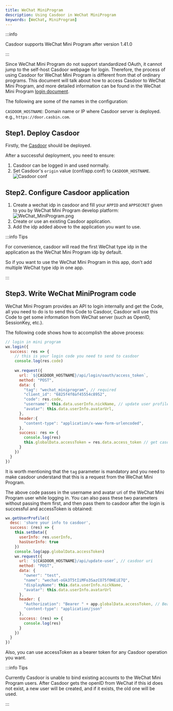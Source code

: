 ```yaml
---
title: WeChat MiniProgram
description: Using Casdoor in WeChat MiniProgram
keywords: [WeChat, MiniProgram]
---
```


:::info 

Casdoor supports WeChat Mini Program after version 1.41.0

:::

Since WeChat Mini Program do not support standardized OAuth, it cannot jump to the self-host Casdoor webpage for login. Therefore, the process of using Casdoor for WeChat Mini Program is different from that of ordinary programs. This document will talk about how to access Casdoor to WeChat Mini Program, and more detailed information can be found in the WeChat Mini Program [login document](https://developers.weixin.qq.com/miniprogram/dev/framework/open-ability/login.html).

The following are some of the names in the configuration:

`CASDOOR_HOSTNAME`: Domain name or IP where Casdoor server is deployed. e.g., `https://door.casbin.com`.

## Step1. Deploy Casdoor

Firstly, the [Casdoor](/docs/basic/server-installation) should be deployed. 

After a successful deployment, you need to ensure:

1. Casdoor can be logged in and used normally.
2. Set Casdoor's `origin` value (conf/app.conf) to `CASDOOR_HOSTNAME`.
![Casdoor conf](/img/casdoor_origin.png)

## Step2. Configure Casdoor application

1. Create a wechat idp in casdoor and fill your `APPID` and `APPSECRET` given to you by WeChat Mini Program develop platform:
![WeChat_MiniProgram.png](/img/integration/WeChat_MiniProgram.png)
2. Create or use an existing Casdoor application.
3. Add the idp added above to the application you want to use.

:::info Tips

For convenience, casdoor will read the first WeChat type idp in the application as the WeChat Mini Program idp by default.

So if you want to use the WeChat Mini Program in this app, don't add multiple WeChat type idp in one app.

:::

## Step3. Write WeChat MiniProgram code

WeChat Mini Program provides an API to login internally and get the Code, all you need to do is to send this Code to Casdoor,
Casdoor will use this Code to get some information from WeChat server (such as OpenID, SessionKey, etc.).

The following code shows how to accomplish the above process:

```js
// login in mini program
wx.login({
  success: res => {
    // this is your login code you need to send to casdoor
    console.log(res.code)
    
    wx.request({
      url: `${CASDOOR_HOSTNAME}/api/login/oauth/access_token`,
      method: "POST",
      data: {
        "tag": "wechat_miniprogram", // required
        "client_id": "6825f4f0af45554c8952",
        "code": res.code,
        "username": this.data.userInfo.nickName, // update user profile, when you login.
        "avatar": this.data.userInfo.avatarUrl,
      },
      header:{
        "content-type": "application/x-www-form-urlencoded",
      },
      success: res => {
        console.log(res)
        this.globalData.accessToken = res.data.access_token // get casdoor's accessToken
      }
    })
  }
})
```

It is worth mentioning that the `tag` parameter is mandatory and you need to make casdoor understand that this is a request from the WeChat Mini Program.

The above code passes in the username and avatar uri of the WeChat Mini Program user while logging in. You can also pass these two parameters without passing them first, and then pass them to casdoor after the login is successful and accessToken is obtained:

```js
wx.getUserProfile({
  desc: 'share your info to casdoor', 
  success: (res) => {
    this.setData({
      userInfo: res.userInfo,
      hasUserInfo: true
    })
    console.log(app.globalData.accessToken)
    wx.request({
      url: `${CASDOOR_HOSTNAME}/api/update-user`, // casdoor uri
      method: "POST",
      data: {
        "owner": "test",
        "name": "wechat-oGk3T5tIiMFo3SazCO75f0HEiE7Q",
        "displayName": this.data.userInfo.nickName,
        "avatar": this.data.userInfo.avatarUrl
      },
      header: {
        "Authorization": "Bearer " + app.globalData.accessToken, // Bearer token
        "content-type": "application/json"
      },
      success: (res) => {
        console.log(res)
      }
    })
  }
})
```

Also, you can use accessToken as a bearer token for any Casdoor operation you want.

:::info Tips

Currently Casdoor is unable to bind existing accounts to the WeChat Mini Program users. After Casdoor gets the openID from WeChat if this id does not exist, a new user will be created, and if it exists, the old one will be used.

:::
